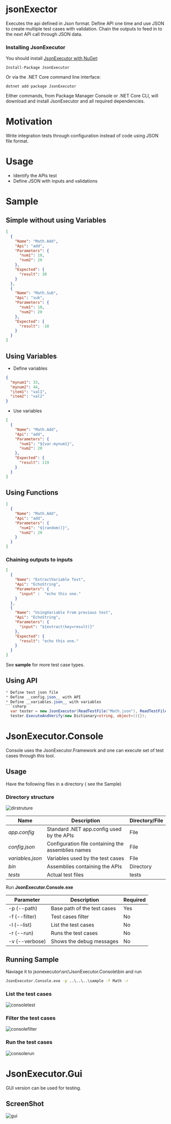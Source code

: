 # jsonExector
Executes the api defined in Json format. Define API one time and use JSON to create multiple test cases with validation. Chain the outputs to feed in to the next API call through JSON data.

### Installing JsonExecutor

You should install [JsonExecutor with NuGet](https://www.nuget.org/packages/JsonExecutor.Framework):

    Install-Package JsonExecutor
    
Or via the .NET Core command line interface:

    dotnet add package JsonExecutor

Either commands, from Package Manager Console or .NET Core CLI, will download and install JsonExecutor and all required dependencies.

# Motivation
Write integration tests through configuration instead of code using JSON file format.

# Usage
* Identify the APIs test
* Define JSON with inputs and validations

# Sample
## Simple without using Variables
```json
[
  {
    "Name": "Math.Add",
    "Api": "add",
    "Parameters": {
      "num1": 10,
      "num2": 20
    },
    "Expected": {
      "result": 30
    }
  },
  {
    "Name": "Math.Sub",
    "Api": "sub",
    "Parameters": {
      "num1": 10,
      "num2": 20
    },
    "Expected": {
      "result": -10
    }
  }
]
```
## Using Variables
* Define variables
```json
{
  "mynum1": 33,
  "mynum2": 44,
  "item1": "val1",
  "item2": "val2"
}

```
* Use variables
```json
[
  {
    "Name": "Math.Add",
    "Api": "add",
    "Parameters": {
      "num1": "${var.mynum1}",
      "num2": 20
    },
    "Expected": {
      "result": 119
    }
  }
]
```
## Using Functions
```json
[
  {
    "Name": "Math.Add",
    "Api": "add",
    "Parameters": {
      "num1": "${random()}",
      "num2": 20
    }
  }
]
```

### Chaining outputs to inputs
```json
[
  {
    "Name": "ExtractVariable Test",
    "Api": "EchoString",
    "Parameters": {
      "input" :  "echo this one." 
    }
  },
  {
    "Name": "UsingVariable From previous test",
    "Api": "EchoString",
    "Parameters": {
      "input": "${extract(key=result)}"
    },
    "Expected": {
      "result": "echo this one."
    }
  }
]
```
See __sample__ for more test case types.

## Using API
```csharp
* Define test json file
* Define __config.json__ with API
* Define __variables.json__ with variables
```csharp
  var tester = new JsonExecutor(ReadTestFile("Math.json"), ReadTestFile("config.json"), msg => { });
  tester.ExecuteAndVerify(new Dictionary<string, object>(){});
```

# JsonExecutor.Console
Console uses the JsonExecutor.Framework and one can execute set of test cases through this tool.

## Usage

Have the following files in a directory ( see the Sample)

### Directory structure
![dirstruture](doc/images/testdirstructure.PNG)


| Name                |  Description                                           | Directory/File  |
|---------------------|--------------------------------------------------------|-----------------|
| *app.config*        |  Standard .NET app.config used by the APIs             |   File          |
| *config.json*       |  Configuration file containing the assemblies names    |   File          |
| *variables.json*    |  Variables used by the test cases                      |   File          |
| *bin*               |  Assemblies containing the APIs                        |   Directory     |
| *tests*             |  Actual test files                                     |   tests         |

Run __JsonExecutor.Console.exe__

| Parameter         |  Description                                | Required  |
|-------------------|---------------------------------------------|-----------|
| -p (--path)       |  Base path of the test cases                |   Yes     |
| -f (--filter)     |  Test cases filter                          |   No      | 
| -l (--list)       |  List the test cases                        |   No      |
| -r (--run)        |  Runs the test cases                        |   No      |
| -v (--verbose)    |  Shows the debug messages                   |   No      |

## Running Sample
Naviage it to jsonexecutor\src\JsonExecutor.Console\bin and run

```cmd
JsonExecutor.Console.exe -p ..\..\..\sample -f Math -r 
```

### List the test cases
![consoletest](doc/images/consoletest.PNG)

### Filter the test cases
![consolefilter](doc/images/consolefilter.PNG)

### Run the test cases
![consolerun](doc/images/consolerun.PNG)

# JsonExecutor.Gui
GUI version can be used for testing.

## ScreenShot
![gui](doc/images/gui.png)